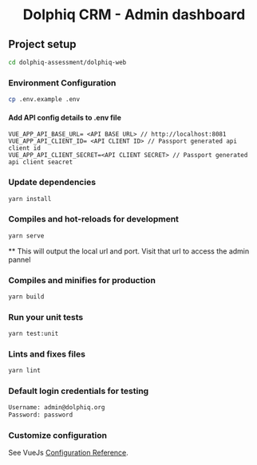 # <p align="center"> Dolphiq CRM - Admin dashboard </p>

## Project setup
```sh
cd dolphiq-assessment/dolphiq-web
```

### Environment Configuration 
```sh
cp .env.example .env
```
 #### Add API config details to .env file
```
VUE_APP_API_BASE_URL= <API BASE URL> // http://localhost:8081
VUE_APP_API_CLIENT_ID= <API CLIENT ID> // Passport generated api client id
VUE_APP_API_CLIENT_SECRET=<API CLIENT SECRET> // Passport generated api client seacret
```

### Update dependencies
```sh
yarn install
```

### Compiles and hot-reloads for development
```sh
yarn serve
```
** This will output the local url and port. Visit that url to access the admin pannel

### Compiles and minifies for production
```sh
yarn build
```

### Run your unit tests
```sh
yarn test:unit
```

### Lints and fixes files
```sh
yarn lint
```

### Default login credentials for testing
```sh
Username: admin@dolphiq.org
Password: password
```

### Customize configuration
See VueJs [Configuration Reference](https://cli.vuejs.org/config/).
